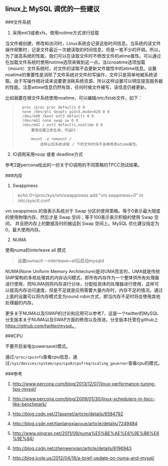 ## linux上 MySQL 调优的一些建议

###文件系统

1. 采用ext3或者xfs，使用notime方式进行挂载

 当文件被创建，修改和访问时，Linux系统会记录这些时间信息。当系统的读文件操作频繁时，记录文件最近一次被读取的时间信息，将是一笔不少的开销。所以，为了提高系统的性能，我们可以在读取文件时不修改文件的atime属性。可以通过在加载文件系统时使用notime选项来做到这一点。当以noatime选项加载（mount）文件系统时，对文件的读取不会更新文件属性中的atime信息。设置noatime的重要性是消除了文件系统对文件的写操作，文件只是简单地被系统读取。由于写操作相对读来说要更消耗系统资源，所以这样设置可以明显提高服务器的性能。注意wtime信息仍然有效，任何时候文件被写，该信息仍被更新。

比如我要在根文件系统使用noatime，可以编辑/etc/fstab文件，如下：

>       proc /proc proc defaults 0 0
>       none /dev/pts devpts gid=5,mode=620 0 0
>       /dev/md0 /boot ext3 defaults 0 0
>       /dev/md1 none swap sw 0 0
>       /dev/md2 / ext3 defaults,noatime 0 0
>           要使设置立即生效，可运行：
>
>           mount -o remount /
>               这样以后系统读取 / 下的文件时将不会再修改atime属性。

2. IO调用采用noop 或者 deadline方式

参考2是percona给出的一份关于IO调用的不同策略的TPCC测试结果。

###内存

1. Swappiness

>echo 0&gt;/proc/sys/vm/swappiness
>add "vm.swppiness=0" to /etc/sysctl.conf

vm.swappiness 的值表示系统对于 Swap 分区的使用策略。等于0表示最大限度的使用物理内存，然后才是 Swap 空间；等于100表示表示积极的使用 Swap 空间， 并且把内存上的数据及时的搬运到 Swap 空间上。MySQL 优化建议指定为0，最大使用内存。

2. NUMA

使用numa的interleave all 模式

>设置numactl --interleave=all后启动mysqld

NUMA(None Uniform Memory Architecture)是对UMA而言的，UMA就是传统SMP架构的多核处理其的内存访问模式，即所有内存作为一个整体供所有处理器进行使用，而NUMA则将内存进行分块，分配给具体的处理器进行使用，这样可以提高内存访问速度，但是不足就是应用需要大量内存时，内存不足的情况。通过上面的设置可以将内存模式变为round robin方式，即当内存不足时将会使用其他处理器的内存。


更多关于NUMA以及SWAP的讨论和应用可以参考7，这是一个twitter的MySQL分支版本关于NUMA以及SWAP方面的修改以及改进。分支版本托管在github上 https://github.com/twitter/mysql。

###CPU

不要开启省电(powersave)模式。

通过`/proc/cpuinfo`查看cpu信息，通过`/sys/devices/system/cpu/cpu0/cpufreq/scaling_governor`查看cpu的模式。

###参考

1. http://www.percona.com/blog/2013/12/07/linux-performance-tuning-tips-mysql/

2. http://www.percona.com/blog/2009/01/30/linux-schedulers-in-tpcc-like-benchmark/

3. http://blog.csdn.net/21aspnet/article/details/6584792

4. http://blog.csdn.net/tianlangxiaoyue/article/details/7249484

5. http://www.qingran.net/2011/09/numa%E5%BE%AE%E6%9E%B6%E6%9E%84/

6. http://blog.csdn.net/zhenwenxian/article/details/6196943

7. http://blog.jcole.us/2012/04/16/a-brief-update-on-numa-and-mysql/
